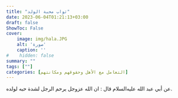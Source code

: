 ```yaml
---
title: "ثواب محبة الولد"
date: 2023-06-04T01:21:13+03:00
draft: false
ShowToc: False
cover:
    image: img/hala.JPG
    alt: 'صورة'
    caption: ''
#    hidden: false
summary: ""
tags: [""]
categories: [التعامل مع الأهل وحقوقهم ومكانتهم]
---
```

عن أبي عبد الله عليه‌السلام قال : ان الله عزوجل
يرحم الرجل لشدة حبه لولده.
